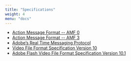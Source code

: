 ```yaml
---
title: "Specifications"
weight: 4
menu: "docs"
---
```


<ul>
<li><a href="/pdf/amf0-file-format-specification.pdf">Action Message Format -- AMF 0</a>
<li><a href="/pdf/amf3-file-format-spec.pdf">Action Message Format -- AMF 3</a>
<li><a href="/pdf/rtmp_specification_1.0.pdf">Adobe’s Real Time Messaging Protocol</a>
<li><a href="/pdf/video_file_format_spec_v10.pdf">Video File Format Specification
Version 10</a>
<li><a href="/pdf/video_file_format_spec_v10_1.pdf">Adobe Flash Video File Format Specification
Version 10.1</a>
</ul>
